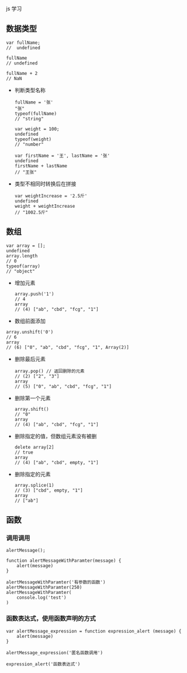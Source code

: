 js 学习

## 数据类型

```
var fullName;
//  undefined

fullName
// undefined

fullName + 2
// NaN

```

- 判断类型名称

	```
	fullName = '张'
	"张"
	typeof(fullName)
	// "string"
	```
	
	```
	var weight = 100;
	undefined
	typeof(weight)
	// "number"
	
	```
	
	
	```
	var firstName = '王', lastName = '张'
	undefined
	firstName + lastName
	// "王张"
	```

- 类型不相同时转换后在拼接 
	
	```
	var weightIncrease = '2.5斤'
	undefined
	weight + weightIncrease
	// "1002.5斤"
	```

## 数组


	
	var array = [];
	undefined
	array.length
	// 0
	typeof(array)
	// "object"
	
	

- 增加元素

	```
	array.push('1')
	// 4
	array
	// (4) ["ab", "cbd", "fcg", "1"]
	
	```

- 数组前面添加

```
array.unshift('0')
// 6
array
// (6) ["0", "ab", "cbd", "fcg", "1", Array(2)]
```

- 删除最后元素

	```
	array.pop() // 返回删除的元素
	// (2) ["2", "3"]
	array
	// (5) ["0", "ab", "cbd", "fcg", "1"]
	```
- 删除第一个元素

	```
	array.shift()
	// "0"
	array
 	// (4) ["ab", "cbd", "fcg", "1"]
	```	
- 删除指定的值，但数组元素没有被删

	```
	delete array[2]
	// true
	array
	// (4) ["ab", "cbd", empty, "1"]
	```	
	
- 删除指定的元素

	```
	array.splice(1)
	// (3) ["cbd", empty, "1"]
	array
	// ["ab"]
	```
	
## 函数

### 调用调用

```
alertMessage();

function alertMessageWithParamter(message) {
    alert(message)
}

alertMessageWithParamter('有参数的函数')
alertMessageWithParamter(250)
alertMessageWithParamter(
    console.log('test')
)

```
### 函数表达式，使用函数声明的方式

```
var alertMessage_expression = function expression_alert (message) {
    alert(message)
}

alertMessage_expression('匿名函数调用')

expression_alert('函数表达式')	
```